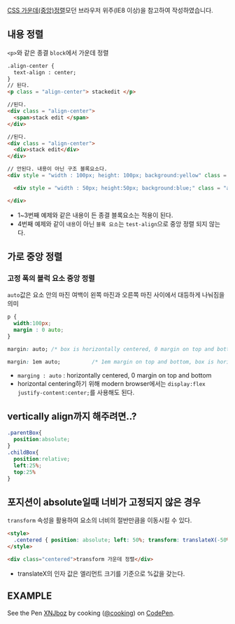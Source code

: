 [CSS 가운데(중앙)정렬](http://webdir.tistory.com/31)모던 브라우저 위주(IE8 이상)을 참고하여 작성하였습니다.

## 내용 정렬
`<p>`와 같은 종결 `block`에서 가운데 정렬

```html
.align-center {
  text-align : center;
}
// 된다.
<p class = "align-center"> stackedit </p>

//된다.
<div class = "align-center">
  <span>stack edit </span>
</div>

//된다.
<div class = "align-center">
  <div>stack edit</div>
</div>

// 안된다. 내용이 아닌 구조 블록요소다.
<div style = "width : 100px; height: 100px; background:yellow" class = "align-center">

  <div style = "width : 50px; height:50px; background:blue;" class = "align-center"></div>

</div>
```
- 1~3번째 예제와 같은 내용이 든 종결 블록요소는 적용이 된다.
- 4번째 예제와 같이 `내용`이 아닌 `블록 요소`는 `test-align`으로 중앙 정렬 되지 않는다.

## 가로 중앙 정렬

### 고정 폭의 블럭 요소 중앙 정렬
`auto`값은 요소 안의 마진 여백이 왼쪽 마진과 오른쪽 마진 사이에서 대등하게 나눠짐을 의미

```css
p {
  width:100px;
  margin : 0 auto;
}
```

```css
margin: auto; /* box is horizontally centered, 0 margin on top and bottom */

margin: 1em auto;          /* 1em margin on top and bottom, box is horizontally centered */
```
- `marging : auto` : horizontally centered, 0 margin on top and bottom
- horizontal centering하기 위해 modern browser에서는 `display:flex` `justify-content:center;`를 사용해도 된다.

## vertically align까지 해주려면..?
```css
.parentBox{
  position:absolute;
}
.childBox{
  position:relative;
  left:25%;
  top:25%
}
```


## 포지션이 absolute일때 너비가 고정되지 않은 경우

`transform` 속성을 활용하여 요소의 너비의 절반만큼을 이동시킬 수 있다.
```html
<style>
  .centered { position: absolute; left: 50%; transform: translateX(-50%); }
</style>

<div class="centered">transform 가운데 정렬</div>
```
- translateX의 인자 값은 엘리먼트 크기를 기준으로 %값을 갖는다.



## EXAMPLE

<p data-height="265" data-theme-id="0" data-slug-hash="XNJboz" data-default-tab="html,result" data-user="cooking" data-embed-version="2" data-pen-title="XNJboz" class="codepen">See the Pen <a href="http://codepen.io/cooking/pen/XNJboz/">XNJboz</a> by cooking (<a href="http://codepen.io/cooking">@cooking</a>) on <a href="http://codepen.io">CodePen</a>.</p>
<script async src="https://production-assets.codepen.io/assets/embed/ei.js"></script>
